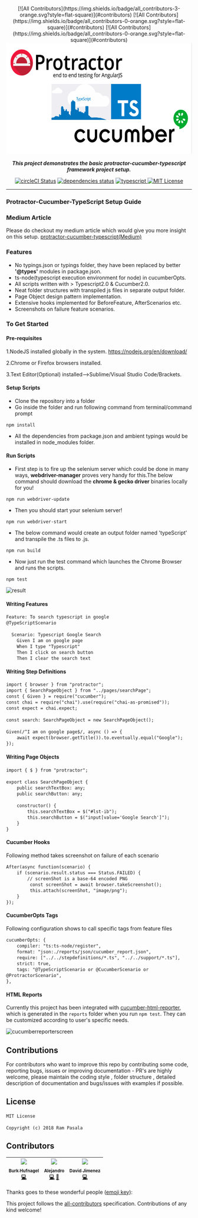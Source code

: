 <p align="center">
[![All Contributors](https://img.shields.io/badge/all_contributors-3-orange.svg?style=flat-square)](#contributors)
[![All Contributors](https://img.shields.io/badge/all_contributors-0-orange.svg?style=flat-square)](#contributors)
[![All Contributors](https://img.shields.io/badge/all_contributors-0-orange.svg?style=flat-square)](#contributors)
<img src= "./images/protractor-typescript-cucumber.png" height=300 alt="titleImage.png"/>
</p>

<p align="center">
   <i><strong>This project demonstrates the basic protractor-cucumber-typescript framework project setup.
</strong></i>
<p>

<p align="center">
<a href="https://circleci.com/gh/igniteram/protractor-cucumber-typescript/tree/master"><img alt="circleCI Status" src="https://circleci.com/gh/igniteram/protractor-cucumber-typescript/tree/master.svg?style=shield"></a>
<a href="https://david-dm.org/igniteram/protractor-cucumber-typescript"><img alt="dependencies status" src="https://david-dm.org/igniteram/protractor-cucumber-typescript.svg"></a>
<a href=""><img alt="typescript" src="https://badges.frapsoft.com/typescript/code/typescript.svg?v=101">
<a href="https://opensource.org/licenses/MIT"><img alt="MIT License" src="https://img.shields.io/dub/l/vibe-d.svg"></a>
</p>

---


### Protractor-Cucumber-TypeScript Setup Guide   

### Medium Article
Please do checkout my medium article which would give you more insight on this setup. [protractor-cucumber-typescript(Medium)](https://medium.com/@igniteram/e2e-testing-with-protractor-cucumber-using-typescript-564575814e4a)

### Features
* No typings.json or typings folder, they have been replaced by better **'@types'** modules in package.json.
* ts-node(typescript execution environment for node) in cucumberOpts. 
* All scripts written with > Typescript2.0 & Cucumber2.0.
* Neat folder structures with transpiled js files in separate output folder.
* Page Object design pattern implementation.
* Extensive hooks implemented for BeforeFeature, AfterScenarios etc.
* Screenshots on failure feature scenarios.


### To Get Started

#### Pre-requisites
1.NodeJS installed globally in the system.
https://nodejs.org/en/download/

2.Chrome or Firefox browsers installed.

3.Text Editor(Optional) installed-->Sublime/Visual Studio Code/Brackets.

#### Setup Scripts
* Clone the repository into a folder
* Go inside the folder and run following command from terminal/command prompt
```
npm install 
```
* All the dependencies from package.json and ambient typings would be installed in node_modules folder.

#### Run Scripts

* First step is to fire up the selenium server which could be done in many ways,  **webdriver-manager** proves very handy for this.The below command should download the **chrome & gecko driver** binaries locally for you!

```
npm run webdriver-update
``` 

* Then you should start your selenium server!
```
npm run webdriver-start
```

* The below command would create an output folder named 'typeScript' and transpile the .ts files to .js.
```
npm run build
```

* Now just run the test command which launches the Chrome Browser and runs the scripts.
```
npm test
```
![result](https://raw.githubusercontent.com/igniteram/protractor-cucumber-typescript/master/images/protractor-cucumber-typescript-result.gif)

#### Writing Features
```
Feature: To search typescript in google
@TypeScriptScenario

  Scenario: Typescript Google Search
    Given I am on google page
    When I type "Typescript"
    Then I click on search button
    Then I clear the search text
```
#### Writing Step Definitions
    
```
import { browser } from "protractor";
import { SearchPageObject } from "../pages/searchPage";
const { Given } = require("cucumber");
const chai = require("chai").use(require("chai-as-promised"));
const expect = chai.expect;

const search: SearchPageObject = new SearchPageObject();

Given(/^I am on google page$/, async () => {
    await expect(browser.getTitle()).to.eventually.equal("Google");
});
```

#### Writing Page Objects
```
import { $ } from "protractor";

export class SearchPageObject {
    public searchTextBox: any;
    public searchButton: any;

    constructor() {
        this.searchTextBox = $("#lst-ib");
        this.searchButton = $("input[value='Google Search']");
    }
}
```
#### Cucumber Hooks
Following method takes screenshot on failure of each scenario
```
After(async function(scenario) {
    if (scenario.result.status === Status.FAILED) {
        // screenShot is a base-64 encoded PNG
         const screenShot = await browser.takeScreenshot();
         this.attach(screenShot, "image/png");
    }
});
```
#### CucumberOpts Tags
Following configuration shows to call specific tags from feature files
```
cucumberOpts: {
    compiler: "ts:ts-node/register",
    format: "json:./reports/json/cucumber_report.json",
    require: ["../../stepdefinitions/*.ts", "../../support/*.ts"],
    strict: true,
    tags: "@TypeScriptScenario or @CucumberScenario or @ProtractorScenario",
},
```
#### HTML Reports
Currently this project has been integrated with [cucumber-html-reporter](https://github.com/gkushang/cucumber-html-reporter), which is generated in the `reports` folder when you run `npm test`.
They can be customized according to user's specific needs.

![cucumberreporterscreen](https://raw.githubusercontent.com/igniteram/protractor-cucumber-typescript/master/images/cucumberReporter.PNG)

## Contributions
For contributors who want to improve this repo by contributing some code, reporting bugs, issues or improving documentation - PR's are highly welcome, please maintain the coding style , folder structure , detailed description of documentation and bugs/issues with examples if possible.

## License
```   
MIT License

Copyright (c) 2018 Ram Pasala
```

## Contributors

<!-- ALL-CONTRIBUTORS-LIST:START - Do not remove or modify this section -->
<!-- prettier-ignore -->
| [<img src="https://avatars1.githubusercontent.com/u/304328?v=4" width="100px;"/><br /><sub><b>Burk Hufnagel</b></sub>](https://github.com/BurkHufnagel)<br />[💻](https://github.com/igniteram/protractor-cucumber-typescript/commits?author=BurkHufnagel "Code") | [<img src="https://avatars3.githubusercontent.com/u/6922793?v=4" width="100px;"/><br /><sub><b>Alejandro</b></sub>](https://github.com/sanko1983)<br />[💻](https://github.com/igniteram/protractor-cucumber-typescript/commits?author=sanko1983 "Code") [🐛](https://github.com/igniteram/protractor-cucumber-typescript/issues?q=author%3Asanko1983 "Bug reports") | [<img src="https://avatars0.githubusercontent.com/u/14068808?v=4" width="100px;"/><br /><sub><b>David Jimenez</b></sub>](https://github.com/runnerdave)<br />[💻](https://github.com/igniteram/protractor-cucumber-typescript/commits?author=runnerdave "Code") |
| :---: | :---: | :---: |
<!-- ALL-CONTRIBUTORS-LIST:END -->
<!-- ALL-CONTRIBUTORS-LIST:START - Do not remove or modify this section -->
<!-- prettier-ignore -->
<!-- ALL-CONTRIBUTORS-LIST:END -->
Thanks goes to these wonderful people ([emoji key](https://github.com/kentcdodds/all-contributors#emoji-key)):

<!-- ALL-CONTRIBUTORS-LIST:START - Do not remove or modify this section -->
<!-- prettier-ignore -->
<!-- ALL-CONTRIBUTORS-LIST:END -->

This project follows the [all-contributors](https://github.com/kentcdodds/all-contributors) specification. Contributions of any kind welcome!